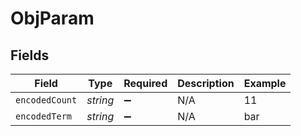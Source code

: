 # ObjParam


## Fields

| Field              | Type               | Required           | Description        | Example            |
| ------------------ | ------------------ | ------------------ | ------------------ | ------------------ |
| `encodedCount`     | *string*           | :heavy_minus_sign: | N/A                | 11                 |
| `encodedTerm`      | *string*           | :heavy_minus_sign: | N/A                | bar                |
